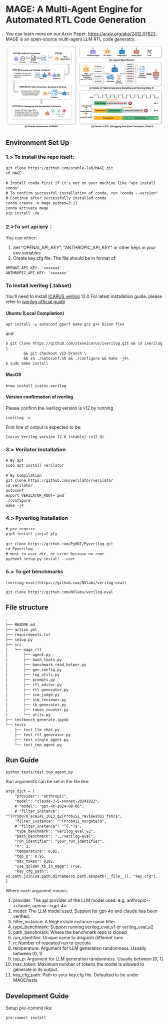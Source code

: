 # MAGE: A Multi-Agent Engine for Automated RTL Code Generation

You can learn more on our Arxiv Paper: https://arxiv.org/abs/2412.07822.
MAGE is an open-source multi-agent LLM RTL code generator.

![DAC-overview](fig/DAC-overview.png)

## Environment Set Up

### 1.> To install the repo itself:
```
git clone https://github.com/stable-lab/MAGE.git
cd MAGE

# Install conda first if it's not on your machine like "apt install conda"
# To confirm successful installation of conda, run "conda --version"
# Continue after successfully installed conda
conda create -n mage python=3.11
conda activate mage
pip install -Ue .
```

### 2.>To set api key：
You can either:
1. Set "OPENAI_API_KEY", "ANTHROPIC_API_KEY" or other keys in your env variables
2. Create key.cfg file. The file should be in format of:

```
OPENAI_API_KEY: 'xxxxxxx'
ANTHROPIC_API_KEY: 'xxxxxxx'
```

### To install iverilog {.tabset}
You'll need to install [ICARUS verilog](https://github.com/steveicarus/iverilog) 12.0
For latest installation guide, please refer to [iverilog official guide](https://steveicarus.github.io/iverilog/usage/installation.html)

#### Ubuntu (Local Compilation)
```
apt install -y autoconf gperf make gcc g++ bison flex
```
and
```
$ git clone https://github.com/steveicarus/iverilog.git && cd iverilog \
        && git checkout v12-branch \
        && sh ./autoconf.sh && ./configure && make -j4\
$ sudo make install
```
#### MacOS
```
brew install icarus-verilog
```

#### Version confirmation of iverilog
Please confirm the iverilog version is v12 by running
```
iverilog -v
```

First line of output is expected to be:
```
Icarus Verilog version 12.0 (stable) (v12_0)
```

### 3.>  Verilator Installation

```
# By apt
sudo apt install verilator

# By Compilation
git clone https://github.com/verilator/verilator
cd verilator
autoconf
export VERILATOR_ROOT=`pwd`
./configure
make -j4
```

### 4.> Pyverilog Installation

```
# pre require
pip3 install jinja2 ply

git clone https://github.com/PyHDI/Pyverilog.git
cd Pyverilog
# must to user dir, or error because no root
python3 setup.py install --user
```

### 5.> To get benchmarks

```
[verilog-eval](https://github.com/NVlabs/verilog-eval)
```

```
git clone https://github.com/NVlabs/verilog-eval
```

## File structure
```
.
├── README.md
├── action.yml
├── requirements.txt
├── setup.py
├── src
│   └── mage_rtl
│       ├── agent.py
│       ├── bash_tools.py
│       ├── benchmark_read_helper.py
│       ├── gen_config.py
│       ├── log_utils.py
│       ├── prompts.py
│       ├── rtl_editor.py
│       ├── rtl_generator.py
│       ├── sim_judge.py
│       ├── sim_reviewer.py
│       ├── tb_generator.py
│       ├── token_counter.py
│       └── utils.py
├── testbench_generate.ipynb
└── tests
    ├── test_llm_chat.py
    ├── test_rtl_generator.py
    ├── test_single_agent.py
    └── test_top_agent.py
```

## Run Guide
```
python tests/test_top_agent.py
```

Run arguments can be set in the file like:

```
args_dict = {
    "provider": "anthropic",
    "model": "claude-3-5-sonnet-20241022",
    # "model": "gpt-4o-2024-08-06",
    # "filter_instance": "^(Prob070_ece241_2013_q2|Prob151_review2015_fsm)$",
    "filter_instance": "^(Prob011_norgate)$",
    # "filter_instance": "^(.*)$",
    "type_benchmark": "verilog_eval_v2",
    "path_benchmark": "../verilog-eval",
    "run_identifier": "your_run_identifier",
    "n": 1,
    "temperature": 0.85,
    "top_p": 0.95,
    "max_token": 8192,
    "use_golden_tb_in_mage": True,
    "key_cfg_path": os.path.join(os.path.dirname(os.path.abspath(__file__)), "key.cfg"),
}
```
Where each argument means:
1. provider: The api provider of the LLM model used. e.g. anthropic-->claude, openai-->gpt-4o
2. model: The LLM model used. Support for gpt-4o and claude has been verified.
3. filter_instance: A RegEx style instance name filter.
4. type_benchmark: Support running verilog_eval_v1 or verilog_eval_v2
5. path_benchmark: Where the benchmark repo is cloned
6. run_identifier: Unique name to disguish different runs
7. n: Number of repeated run to execute
8. temperature: Argument for LLM generation randomness. Usually between [0, 1]
9. top_p: Argument for LLM generation randomness. Usually between [0, 1]
10. max_token: Maximum number of tokens the model is allowed to generate in its output.
11. key_cfg_path: Path to your key.cfg file. Defaulted to be under MAGE/tests


## Development Guide

Setup pre-commit like:
```
pre-commit install
```
